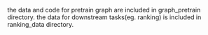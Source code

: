 the data and code for pretrain graph are included in graph_pretrain directory.
the data for downstream tasks(eg. ranking) is included in ranking_data directory.
